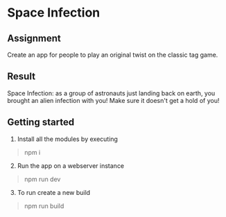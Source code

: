 # Space Infection
## Assignment
Create an app for people to play an original twist on the classic tag game.

## Result
Space Infection: as a group of astronauts just landing back on earth, you brought an alien infection with you! Make sure it doesn't get a hold of you!

## Getting started
1. Install all the modules by executing
>  npm i

2. Run the app on a webserver instance
> npm run dev

3. To run create a new build
> npm run build
